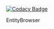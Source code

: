 
[![Codacy Badge](https://api.codacy.com/project/badge/Grade/9349feda127541c5b2965d81e24a6178)](https://app.codacy.com/manual/EmlKoks/EntityBrowser?utm_source=github.com&utm_medium=referral&utm_content=EmlKoks/EntityBrowser&utm_campaign=Badge_Grade_Dashboard)

EntityBrowser
